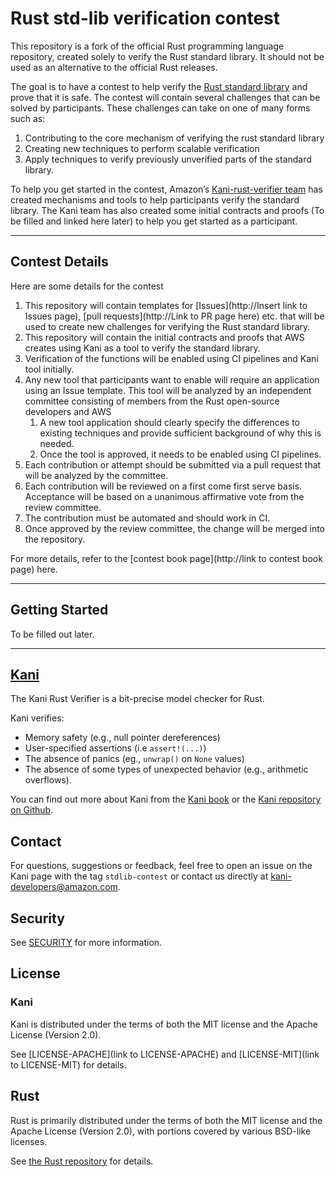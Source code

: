 # Rust std-lib verification contest

This repository is a fork of the official Rust programming language repository, created solely to verify the Rust standard library. It should not be used as an alternative to the official Rust releases.

The goal is to have a contest to help verify the [Rust standard library](https://doc.rust-lang.org/std/) and prove that it is safe. The contest will contain several challenges that can be solved by participants. These challenges can take on one of many forms such as:


1. Contributing to the core mechanism of verifying the rust standard library
2. Creating new techniques to perform scalable verification
3. Apply techniques to verify previously unverified parts of the standard library.


To help you get started in the contest, Amazon’s [Kani-rust-verifier team](https://github.com/model-checking/kani) has created mechanisms and tools to help participants verify the standard library. The Kani team has also created some initial contracts and proofs (To be filled and linked here later) to help you get started as a participant.
* * *

## Contest Details

Here are some details for the contest

1. This repository will contain templates for [Issues](http://Insert link to Issues page), [pull requests](http://Link to PR page here) etc. that will be used to create new challenges for verifying the Rust standard library.
2. This repository will contain the initial contracts and proofs that AWS creates using Kani as a tool to verify the standard library.
3. Verification of the functions will be enabled using CI pipelines and Kani tool initially.
4. Any new tool that participants want to enable will require an application using an Issue template. This tool will be analyzed by an independent committee consisting of members from the Rust open-source developers and AWS
    1. A new tool application should clearly specify the differences to existing techniques and provide sufficient background of why this is needed.
    2. Once the tool is approved, it needs to be enabled using CI pipelines.
5. Each contribution or attempt should be submitted via a pull request that will be analyzed by the committee.
6. Each contribution will be reviewed on a first come first serve basis. Acceptance will be based on a unanimous affirmative vote from the review committee. 
7. The contribution must be automated and should work in CI.
8. Once approved by the review committee, the change will be merged into the repository.


For more details, refer to the [contest book page](http://link to contest book page) here.
* * *

## Getting Started

To be filled out later.
* * *

## [Kani](https://github.com/model-checking/kani)

The Kani Rust Verifier is a bit-precise model checker for Rust.

Kani verifies:

* Memory safety (e.g., null pointer dereferences)
* User-specified assertions (i.e `assert!(...)`)
* The absence of panics (eg., `unwrap()` on `None` values)
* The absence of some types of unexpected behavior (e.g., arithmetic overflows).


You can find out more about Kani from the [Kani book](https://model-checking.github.io/kani/) or the [Kani repository on Github](https://github.com/model-checking/kani).

## Contact

For questions, suggestions or feedback, feel free to open an issue on the Kani page with the tag `stdlib-contest`  or contact us directly at [kani-developers@amazon.com](mailto:kani-developers@amazon.com).

## Security

See [SECURITY](https://github.com/model-checking/kani/security/policy) for more information.

## License

### Kani

Kani is distributed under the terms of both the MIT license and the Apache License (Version 2.0).

See [LICENSE-APACHE](link to LICENSE-APACHE) and [LICENSE-MIT](link to LICENSE-MIT) for details.


## Rust

Rust is primarily distributed under the terms of both the MIT license and the Apache License (Version 2.0), with portions covered by various BSD-like licenses.

See [the Rust repository](https://github.com/rust-lang/rust) for details.


